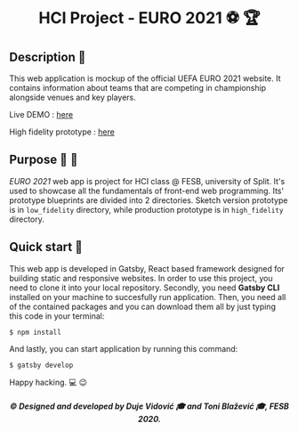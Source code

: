 <h1 align="center">HCI Project - EURO 2021 ⚽ 🏆</h1>

<h2>Description 📃</h2>

This web application is mockup of the official UEFA EURO 2021 website. It contains information about teams that are competing in championship alongside venues and key players.

Live DEMO : [here](https://euro-2021.netlify.app/)

High fidelity prototype : [here](https://www.figma.com/proto/BrdN3pdWfzQ1wXskoJADhD/EURO?node-id=46%3A3&viewport=1271%2C680%2C0.12047889828681946&scaling=contain)

<h2>Purpose 🎨 📝</h2>

_EURO 2021_ web app is project for HCI class @ FESB, university of Split. It's used to showcase all the fundamentals of front-end web programming. Its' prototype blueprints are divided into 2 directories. Sketch version prototype is in `low_fidelity` directory, while production prototype is in `high_fidelity` directory.

<h2>Quick start 🚀</h2>

This web app is developed in Gatsby, React based framework designed for building static and responsive websites. In order to use this project, you need to clone it into your local repository.
Secondly, you need **Gatsby CLI** installed on your machine to succesfully run application.
Then, you need all of the contained packages and you can download them all by just typing this code in your terminal:

`$ npm install`

And lastly, you can start application by running this command:

`$ gatsby develop`

Happy hacking. 💻 😉

<h5 align="center"> ©️ Designed and developed by Duje Vidović 🎓 and Toni Blažević 🎓, FESB 2020.</h5>
